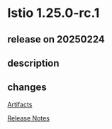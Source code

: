 # Istio 1.25.0-rc.1

## release on 20250224
## description
## changes
<a href="http://gcsweb.istio.io/gcs/istio-release/releases/1.25.0-rc.1/" rel="nofollow">Artifacts</a>  

<a href="https://istio.io/news/releases/1.25.0-rc.x/announcing-1.25.0-rc.1/" rel="nofollow">Release Notes</a>

